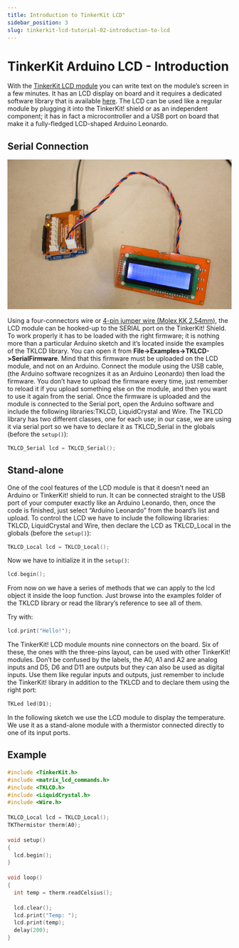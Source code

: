 ```yaml
---
title: Introduction to TinkerKit LCD"
sidebar_position: 3
slug: tinkerkit-lcd-tutorial-02-introduction-to-lcd
---
```


# TinkerKit Arduino LCD - Introduction
 
With the [TinkerKit LCD module](https://www.canadarobotix.com/products/1654) you can write text on the module’s screen in a few minutes. It has an LCD display on board and it requires a dedicated software library that is available [here](https://github.com/carobot/TKLCD-Library). The LCD can be used like a regular module by plugging it into the TinkerKit! shield or as an independent component; it has in fact a microcontroller and a USB port on board that make it a fully-fledged LCD-shaped Arduino Leonardo.

## Serial Connection

![](/img/docs/tinkerkit/ways-1.jpg)

Using a four-connectors wire or [4-pin jumper wire (Molex KK 2.54mm)](https://www.canadarobotix.com/products/1872), the LCD module can be hooked-up to the SERIAL port on the TinkerKit! Shield. To work properly it has to be loaded with the right firmware; it is nothing more than a particular Arduino sketch and it’s located inside the examples of the TKLCD library. You can open it from **File->Examples->TKLCD->SerialFirmware**. Mind that this firmware must be uploaded on the LCD module, and not on an Arduino. Connect the module using the USB cable, (the Arduino software recognizes it as an Arduino Leonardo) then load the firmware. You don’t have to upload the firmware every time, just remember to reload it if you upload something else on the module, and then you want to use it again from the serial. Once the firmware is uploaded and the module is connected to the Serial port, open the Arduino software and include the following libraries:TKLCD, LiquidCrystal and Wire. The TKLCD library has two different classes, one for each use; in our case, we are using it via serial port so we have to declare it as TKLCD_Serial in the globals (before the `setup()`):

```c
TKLCD_Serial lcd = TKLCD_Serial();
```

## Stand-alone

One of the cool features of the LCD module is that it doesn’t need an Arduino or TinkerKit! shield to run. It can be connected straight to the USB port of your computer exactly like an Arduino Leonardo, then, once the code is finished, just select “Arduino Leonardo” from the board’s list and upload. To control the LCD we have to include the following libraries: TKLCD, LiquidCrystal and Wire, then declare the LCD as TKLCD_Local in the globals (before the `setup()`):

```c
TKLCD_Local lcd = TKLCD_Local();
```

Now we have to initialize it in the `setup()`:

```c
lcd.begin();
```

From now on we have a series of methods that we can apply to the lcd object it inside the loop function. Just browse into the examples folder of the TKLCD library or read the library’s reference to see all of them.

Try with:

```c
lcd.print("Hello!");
```

The TinkerKit! LCD module mounts nine connectors on the board. Six of these, the ones with the three-pins layout, can be used with other TinkerKit! modules. Don’t be confused by the labels, the A0, A1 and A2 are analog inputs and D5, D6 and D11 are outputs but they can also be used as digital inputs. Use them like regular inputs and outputs, just remember to include the TinkerKit! library in addition to the TKLCD and to declare them using the right port:

```c
TKLed led(D1);
```

In the following sketch we use the LCD module to display the temperature. We use it as a stand-alone module with a thermistor connected directly to one of its input ports.

## Example

```c
#include <TinkerKit.h>
#include <matrix_lcd_commands.h>
#include <TKLCD.h>
#include <LiquidCrystal.h>
#include <Wire.h>
 
TKLCD_Local lcd = TKLCD_Local();
TKThermistor therm(A0);
 
void setup()
{
  lcd.begin();
}
 
void loop()
{ 
  int temp = therm.readCelsius();
 
  lcd.clear();
  lcd.print("Temp: ");
  lcd.print(temp);
  delay(200); 
}
```
